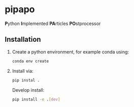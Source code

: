 # pipapo
**P**ython **I**mplemented **PA**rticles **PO**stprocessor

## Installation
1. Create a python environment, for example conda using:
   ```bash
   conda env create 
   ```
1. Install via:
   ```bash
   pip instal .
   ```
   Develop install:
   ```bash
   pip install -e .[dev]
   ```